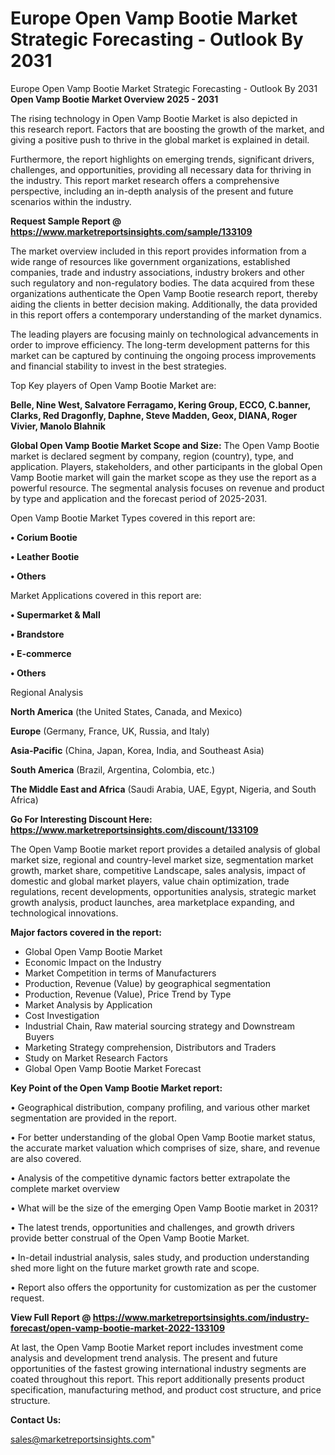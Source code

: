 # Europe Open Vamp Bootie Market Strategic Forecasting - Outlook By 2031
Europe Open Vamp Bootie Market Strategic Forecasting - Outlook By 2031
<Strong> Open Vamp Bootie Market Overview 2025 - 2031</strong>

The rising technology in Open Vamp Bootie Market is also depicted in this research report. Factors that are boosting the growth of the market, and giving a positive push to thrive in the global market is explained in detail.

Furthermore, the report highlights on emerging trends, significant drivers, challenges, and opportunities, providing all necessary data for thriving in the industry. This report market research offers a comprehensive perspective, including an in-depth analysis of the present and future scenarios within the industry.

<strong>Request Sample Report @ <a href=https://www.marketreportsinsights.com/sample/133109>https://www.marketreportsinsights.com/sample/133109</a></strong>

The market overview included in this report provides information from a wide range of resources like government organizations, established companies, trade and industry associations, industry brokers and other such regulatory and non-regulatory bodies. The data acquired from these organizations authenticate the Open Vamp Bootie research report, thereby aiding the clients in better decision making. Additionally, the data provided in this report offers a contemporary understanding of the market dynamics.

The leading players are focusing mainly on technological advancements in order to improve efficiency. The long-term development patterns for this market can be captured by continuing the ongoing process improvements and financial stability to invest in the best strategies.

Top Key players of Open Vamp Bootie Market are:

<strong>Belle, Nine West, Salvatore Ferragamo, Kering Group, ECCO, C.banner, Clarks, Red Dragonfly, Daphne, Steve Madden, Geox, DIANA, Roger Vivier, Manolo Blahnik</strong>

<strong><b>Global Open Vamp Bootie Market Scope and Size:</b></strong>
The Open Vamp Bootie market is declared segment by company, region (country), type, and application. Players, stakeholders, and other participants in the global Open Vamp Bootie market will gain the market scope as they use the report as a powerful resource. The segmental analysis focuses on revenue and product by type and application and the forecast period of 2025-2031.

Open Vamp Bootie Market Types covered in this report are:

<strong>• Corium Bootie

• Leather Bootie

• Others</strong>

Market Applications covered in this report are:

<strong>• Supermarket & Mall

• Brandstore

• E-commerce

• Others</strong> 

Regional Analysis

<strong>North America</strong> (the United States, Canada, and Mexico)

<strong>Europe</strong> (Germany, France, UK, Russia, and Italy)

<strong>Asia-Pacific</strong> (China, Japan, Korea, India, and Southeast Asia)

<strong>South America</strong> (Brazil, Argentina, Colombia, etc.)

<strong>The Middle East and Africa</strong> (Saudi Arabia, UAE, Egypt, Nigeria, and South Africa)

<strong>Go For Interesting Discount Here: <a href=https://www.marketreportsinsights.com/discount/133109>https://www.marketreportsinsights.com/discount/133109</a></strong>

The Open Vamp Bootie market report provides a detailed analysis of global market size, regional and country-level market size, segmentation market growth, market share, competitive Landscape, sales analysis, impact of domestic and global market players, value chain optimization, trade regulations, recent developments, opportunities analysis, strategic market growth analysis, product launches, area marketplace expanding, and technological innovations.

<strong><b>Major factors covered in the report:</b></strong>
<ul>
  <li>Global Open Vamp Bootie Market </li>
  <li>Economic Impact on the Industry</li>
  <li>Market Competition in terms of Manufacturers</li>
  <li>Production, Revenue (Value) by geographical segmentation</li>
  <li>Production, Revenue (Value), Price Trend by Type</li>
  <li>Market Analysis by Application</li>
  <li>Cost Investigation</li>
  <li>Industrial Chain, Raw material sourcing strategy and Downstream Buyers</li>
  <li>Marketing Strategy comprehension, Distributors and Traders</li>
  <li>Study on Market Research Factors</li>
  <li>Global Open Vamp Bootie Market Forecast</li>
</ul>

<strong><b>Key Point of the Open Vamp Bootie Market report:</b></strong>

• Geographical distribution, company profiling, and various other market segmentation are provided in the report.

• For better understanding of the global Open Vamp Bootie market status, the accurate market valuation which comprises of size, share, and revenue are also covered.

• Analysis of the competitive dynamic factors better extrapolate the complete market overview

• What will be the size of the emerging Open Vamp Bootie market in 2031?

• The latest trends, opportunities and challenges, and growth drivers provide better construal of the Open Vamp Bootie Market.

• In-detail industrial analysis, sales study, and production understanding shed more light on the future market growth rate and scope.

• Report also offers the opportunity for customization as per the customer request.

<strong><b>View Full Report @ <a href=https://www.marketreportsinsights.com/industry-forecast/open-vamp-bootie-market-2022-133109>https://www.marketreportsinsights.com/industry-forecast/open-vamp-bootie-market-2022-133109</a></b></strong>


At last, the Open Vamp Bootie Market report includes investment come analysis and development trend analysis. The present and future opportunities of the fastest growing international industry segments are coated throughout this report. This report additionally presents product specification, manufacturing method, and product cost structure, and price structure.

<strong>Contact Us:</strong>

sales@marketreportsinsights.com"
